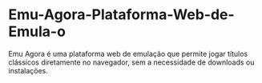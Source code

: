 # Emu-Agora-Plataforma-Web-de-Emula-o
Emu Agora é uma plataforma web de emulação que permite jogar títulos clássicos diretamente no navegador, sem a necessidade de downloads ou instalações.
